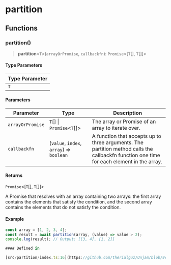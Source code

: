 # partition

## Functions

### partition()

> **partition**\<`T`\>(`arrayOrPromise`, `callbackfn`): `Promise`\<[`T`[], `T`[]]\>

#### Type Parameters

| Type Parameter |
| ------ |
| `T` |

#### Parameters

| Parameter | Type | Description |
| ------ | ------ | ------ |
| `arrayOrPromise` | `T`[] \| `Promise`\<`T`[]\> | The array or Promise of an array to iterate over. |
| `callbackfn` | (`value`, `index`, `array`) => `boolean` | A function that accepts up to three arguments. The partition method calls the callbackfn function one time for each element in the array. |

#### Returns

`Promise`\<[`T`[], `T`[]]\>

A Promise that resolves with an array containing two arrays: the first array contains the elements that satisfy the condition, and the second array contains the elements that do not satisfy the condition.

#### Example

```ts
const array = [1, 2, 3, 4];
const result = await partition(array, (value) => value > 2);
console.log(result); // Output: [[3, 4], [1, 2]]

#### Defined in

[src/partition/index.ts:16](https://github.com/therialguz/Unjam/blob/9e9381fe8605ec86756f855f0366216b2297b145/src/partition/index.ts#L16)
